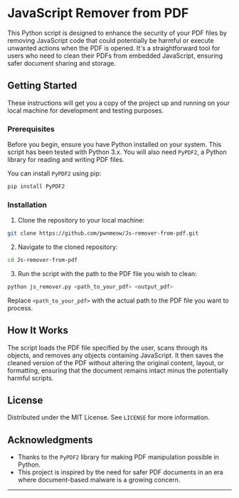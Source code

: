 # JavaScript Remover from PDF

This Python script is designed to enhance the security of your PDF files by removing JavaScript code that could potentially be harmful or execute unwanted actions when the PDF is opened. It's a straightforward tool for users who need to clean their PDFs from embedded JavaScript, ensuring safer document sharing and storage.

## Getting Started

These instructions will get you a copy of the project up and running on your local machine for development and testing purposes.

### Prerequisites

Before you begin, ensure you have Python installed on your system. This script has been tested with Python 3.x. You will also need `PyPDF2`, a Python library for reading and writing PDF files.

You can install `PyPDF2` using pip:

```bash
pip install PyPDF2
```

### Installation

1. Clone the repository to your local machine:

```bash
git clone https://github.com/pwnmeow/Js-remover-from-pdf.git
```

2. Navigate to the cloned repository:

```bash
cd Js-remover-from-pdf
```

3. Run the script with the path to the PDF file you wish to clean:

```bash
python js_remover.py <path_to_your_pdf> <output_pdf>
```

Replace `<path_to_your_pdf>` with the actual path to the PDF file you want to process.

## How It Works

The script loads the PDF file specified by the user, scans through its objects, and removes any objects containing JavaScript. It then saves the cleaned version of the PDF without altering the original content, layout, or formatting, ensuring that the document remains intact minus the potentially harmful scripts.


## License

Distributed under the MIT License. See `LICENSE` for more information.

## Acknowledgments

- Thanks to the `PyPDF2` library for making PDF manipulation possible in Python.
- This project is inspired by the need for safer PDF documents in an era where document-based malware is a growing concern.

---

